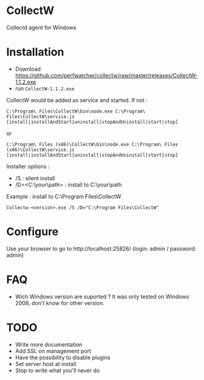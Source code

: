 CollectW
========

Collectd agent for Windows

Installation
============

* Download https://github.com/perfwatcher/collectw/raw/master/releases/CollectW-1.1.2.exe
* run `CollectW-1.1.2.exe`

CollectW would be added as service and started. If not :
```
C:\Program\ Files\CollectW\bin\node.exe C:\Program\ Files\CollectW\service.js [install|installAndStart|uninstall|stopAndUninstall|start|stop]
```
or
```
C:\Program\ Files (x86)\CollectW\bin\node.exe C:\Program\ Files (x86)\CollectW\service.js [install|installAndStart|uninstall|stopAndUninstall|start|stop]
```

Installer options :
* /S : silent install
* /D=&lt;C:\your\path&gt; : install to C:\your\path

Example : install to C:\Program Files\CollectW

```
Collectw-<version>.exe /S /D="C:\Program Files\CollectW"
```

Configure
=========

Use your browser to go to http://localhost:25826/ (login: admin / password: admin)


FAQ
===
* Wich Windows version are suported ? It was only tested on Windows 2008, don't know for other version.

TODO
====
* Write more documentation
* Add SSL on management port
* Have the possibility to disable plugins
* Set server host at install
* Stop to write what you'll never do
